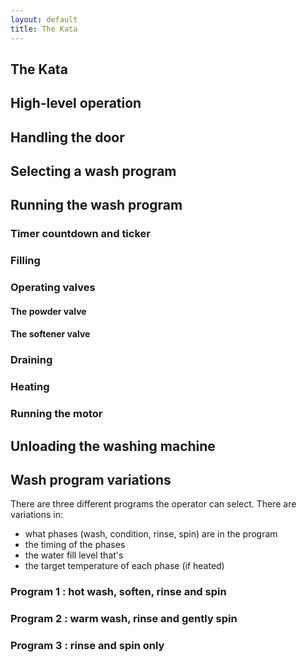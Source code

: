 ```yaml
---
layout: default
title: The Kata
---
```


## The Kata

## High-level operation

## Handling the door

## Selecting a wash program

## Running the wash program

### Timer countdown and ticker

### Filling

### Operating valves

#### The powder valve

#### The softener valve

### Draining

### Heating

### Running the motor

## Unloading the washing machine

## Wash program variations

There are three different programs the operator can select. There are
variations in:

- what phases (wash, condition, rinse, spin) are in the program
- the timing of the phases
- the water fill level that's
- the target temperature of each phase (if heated)

### Program 1 : hot wash, soften, rinse and spin

### Program 2 : warm wash, rinse and gently spin

### Program 3 : rinse and spin only
